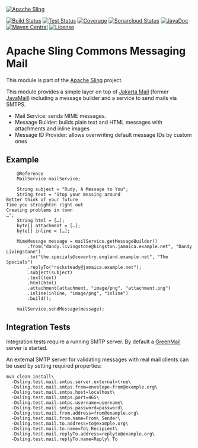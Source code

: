 [![Apache Sling](https://sling.apache.org/res/logos/sling.png)](https://sling.apache.org)

&#32;[![Build Status](https://ci-builds.apache.org/job/Sling/job/modules/job/sling-org-apache-sling-commons-messaging-mail/job/master/badge/icon)](https://ci-builds.apache.org/job/Sling/job/modules/job/sling-org-apache-sling-commons-messaging-mail/job/master/)&#32;[![Test Status](https://img.shields.io/jenkins/tests.svg?jobUrl=https://ci-builds.apache.org/job/Sling/job/modules/job/sling-org-apache-sling-commons-messaging-mail/job/master/)](https://ci-builds.apache.org/job/Sling/job/modules/job/sling-org-apache-sling-commons-messaging-mail/job/master/test/?width=800&height=600)&#32;[![Coverage](https://sonarcloud.io/api/project_badges/measure?project=apache_sling-org-apache-sling-commons-messaging-mail&metric=coverage)](https://sonarcloud.io/dashboard?id=apache_sling-org-apache-sling-commons-messaging-mail)&#32;[![Sonarcloud Status](https://sonarcloud.io/api/project_badges/measure?project=apache_sling-org-apache-sling-commons-messaging-mail&metric=alert_status)](https://sonarcloud.io/dashboard?id=apache_sling-org-apache-sling-commons-messaging-mail)&#32;[![JavaDoc](https://www.javadoc.io/badge/org.apache.sling/org.apache.sling.commons.messaging.mail.svg)](https://www.javadoc.io/doc/org.apache.sling/org-apache-sling-commons-messaging-mail)&#32;[![Maven Central](https://maven-badges.herokuapp.com/maven-central/org.apache.sling/org.apache.sling.commons.messaging.mail/badge.svg)](https://search.maven.org/#search%7Cga%7C1%7Cg%3A%22org.apache.sling%22%20a%3A%22org.apache.sling.commons.messaging.mail%22) [![License](https://img.shields.io/badge/License-Apache%202.0-blue.svg)](https://www.apache.org/licenses/LICENSE-2.0)

# Apache Sling Commons Messaging Mail

This module is part of the [Apache Sling](https://sling.apache.org) project.

This module provides a simple layer on top of [Jakarta Mail](https://eclipse-ee4j.github.io/mail/) (former [JavaMail](https://javaee.github.io/javamail/)) including a message builder and a service to send mails via SMTPS.

* Mail Service: sends MIME messages.
* Message Builder: builds plain text and HTML messages with attachments and inline images 
* Message ID Provider: allows overwriting default message IDs by custom ones


## Example

```
    @Reference
    MailService mailService;

    String subject = "Rudy, A Message to You";
    String text = "Stop your messing around
Better think of your future
Time you straighten right out
Creating problems in town
…";
    String html = […];
    byte[] attachment = […];
    byte[] inline = […];

    MimeMessage message = mailService.getMessageBuilder()
        .from("dandy.livingstone@kingston.jamaica.example.net", "Dandy Livingstone")
        .to("the.specials@coventry.england.example.net", "The Specials")
        .replyTo("rocksteady@jamaica.example.net");
        .subject(subject)
        .text(text)
        .html(html)
        .attachment(attachment, "image/png", "attachment.png")
        .inline(inline, "image/png", "inline")
        .build();

    mailService.sendMessage(message);
```


## Integration Tests

Integration tests require a running SMTP server. By default a [GreenMail](http://www.icegreen.com/greenmail/) server is started.

An external SMTP server for validating messages with real mail clients can be used by setting required properties:

    mvn clean install\
      -Dsling.test.mail.smtps.server.external=true\
      -Dsling.test.mail.smtps.from=envelope-from@example.org\
      -Dsling.test.mail.smtps.host=localhost\
      -Dsling.test.mail.smtps.port=465\
      -Dsling.test.mail.smtps.username=username\
      -Dsling.test.mail.smtps.password=password\
      -Dsling.test.mail.from.address=from@example.org\
      -Dsling.test.mail.from.name=From\ Sender\
      -Dsling.test.mail.to.address=to@example.org\
      -Dsling.test.mail.to.name=To\ Recipient\
      -Dsling.test.mail.replyTo.address=replyto@example.org\
      -Dsling.test.mail.replyTo.name=Reply\ To
